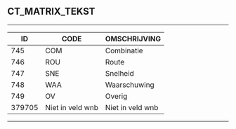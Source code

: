 ## CT_MATRIX_TEKST

***

|ID                              	|CODE          	|OMSCHRIJVING|
|------                          	|----          	|-----    |
|745|COM|Combinatie|
|746|ROU|Route|
|747|SNE|Snelheid|
|748|WAA|Waarschuwing|
|749|OV|Overig|
|379705|Niet in veld wnb|Niet in veld wnb|


***
